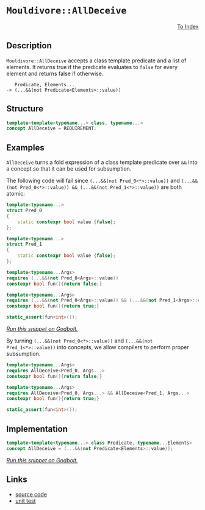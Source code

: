 <!-- Copyright 2024 Feng Mofan
SPDX-License-Identifier: Apache-2.0 -->

# `Mouldivore::AllDeceive`

<p style='text-align: right;'><a href="../../../index.md#conceptualizations">To Index</a></p>

## Description

`Mouldivore::AllDeceive` accepts a class template predicate and a list of elements.
It returns true if the predicate evaluates to `false` for every element and returns false if otherwise.

<pre><code>   Predicate, Elements...
-> (...&&(not Predicate&lt;Elements&gt;::value))</code></pre>

## Structure

```C++
template<template<typename...> class, typename...>
concept AllDeceive = REQUIREMENT;
```

## Examples

`AllDeceive` turns a fold expression of a class template predicate over `&&` into a concept so that it can be used for subsumption.

The following code will fail since `(...&&(not Pred_0<*>::value))` and `(...&&(not Pred_0<*>::value)) && (...&&(not Pred_1<*>::value))` are both atomic:

```C++
template<typename...>
struct Pred_0
{
    static constexpr bool value {false};
};

template<typename...>
struct Pred_1
{
    static constexpr bool value {false};
};

template<typename...Args>
requires (...&&(not Pred_0<Args>::value))
constexpr bool fun(){return false;}

template<typename...Args>
requires (...&&(not Pred_0<Args>::value)) && (...&&(not Pred_1<Args>::value))
constexpr bool fun(){return true;}

static_assert(fun<int>());
```

[*Run this snippet on Godbolt.*](https://godbolt.org/#z:OYLghAFBqd5QCxAYwPYBMCmBRdBLAF1QCcAaPECAMzwBtMA7AQwFtMQByARg9KtQYEAysib0QXACx8BBAKoBnTAAUAHpwAMvAFYTStJg1DIApACYAQuYukl9ZATwDKjdAGFUtAK4sGIMwDspK4AMngMmAByPgBGmMT%2BXKQADqgKhE4MHt6%2B/kGp6Y4CYRHRLHEJZkl2mA6ZQgRMxATZPn6Btpj2RQwNTQQlUbHxibaNza25HQrjA%2BFD5SNVAJS2qF7EyOwcBJgsyQa7JgDMbgQAnsmMrJgAdPcn2CYaAIIzxF4OANTKxJjoAH0NM8XiYAlZXl8oV8ZkxHMgvmgGDNMKpksQvjFUJ4vgA3MReTBfMEWKhiJRggAiJwhoIC1OOtJBu32h0wJzOl2ubHut0eIPenwIPz%2BgK4IJJIOhMMa8MRAhRaIxWJx%2BO8RJJZNoFPpNIlusZEteLIOcPZpwuV2YPPuL2IwAU/NefwAjl48H8FF8ILzzAA2f0QBioYW/f5Ajl2h2PEAgNWE5bLEFIxXozHY2hfKheBgQJPgv4EDYMLPk81WXWvZl7U1HC1c613W32x3HJ7OzBuj2YL0%2Bh5mAMDoMhkXh4GnKOt7Cx%2BOYRPEgf%2B72%2BxdD4Oh0UA8UTlsxuMEudJ14p3ZK9M47O5/MWQvFr4ED7lqlGt6yvDIAFMBRKZrUHMc8ICEePMk0ZDhVloTgAFZeD8DgtFIVBODcaxrBhdZNg1Mxjh4UgCE0cDVgAaxAKC/VuAAOP0pCggI/UkABOY46Ow/ROEkXgWAkDQNFIOCEKQjheAUEBePw%2BDwNIOBYBgRAQHWAhki8AhyEoNB9joeJIhuThVCogBaeivmAZAESkW4zF4f5CBIPB0D0fhBBEMR2CkGRBEUFR1Ak0hdCSAB3YgmGSTgeAg6DYIIxDOAAeWUpThVQKgvj0v1DMkYzTK%2BcyzG9DwNPoDFzBw5ZeHErRVggJB1OSTSyAoCAarqkBgCkMw%2BDoXZiBEiAYiimJwiac5Qt4AbmGIc4YpibRanE3D1LYQQYoYWhhp8rAYi8YA3DEbURtILAWEMYBxHW7s6lxHsotRWplO2XDAK6KLaDwGIgomjwsCih88C47heEu4gsSUSk9mOl6jAI1YqAMB0ADU8EwfyYqtfbHOEURxDc9HPLUKK/P0Y6UFQyx9FekTIFWVBkh6ESOH0mZ0BOSlTEsawzAEwHiDsq7Kc6bpMhcBh3E8No9FCeYygqPQCgyARJj8JJZZ6QYpZGaoulm%2BpZgVvQajqAQ%2BmaVXhgSaoddF3Jzf6E3FjN1YFAwrYJHCjgYL4qLBJSgyjJMszJAs71cBsorsK4Uq8Kh1YEEwJgsASPNSBIyRjluJiAkkDRJDMSQ/R4siGLYjgONILicNuai/QohiKK4P0oMkLgoKYv0PZ8wThNEyOJMq2Sqvk%2BLlNUxrUAKrSdI4JoWFxAJ9KYREDCMbKGNuLhbgQ6yiG5%2ByknR5ysekHGlDxnzdHawLgpG133f43hBLixTlK%2BJKvinme54X47l9X9e8tH2rCoLmOGYCO5VJL9yaoVYekCRhv1nsgRerUGJcF4jQWgXUep9R8mNIa%2B0cETSmjNBw%2B0FqMAIMtVaUUNpbR2rQPa/0DpgyMKdBC%2BA/gXSuj5G6yA7r7UepBHyL03pDU%2BtsBCP0/q4UBsDTAoMjrMPCKAHufBYYKARkjFGjA0ayH3q5Q%2BshcbeQQmfQmkNWZWFJkIimidqa004AzAgTNjgsxJhYDmd8uY82sQ7TWBs/AQFcLrJIEtSimxlmkOWWRLaKxSBElWkswkawFobC2OQYn6x6EbOYoS7Z61SWLa2xsEm5PDmsDYztSkCJvp7Tgr9iDT1nvPBBX8uArzXhoIO%2BAt5APDmVKOpAY5xxGInARJcy4ryzgEZuAQAjHGzrnRubcBKcE7mJKGUk%2B5IAUglaB/86raTYJwKeRkWAKFxAiXErTbhshmFZLptkd7uQxi5CQ%2BiPLHyMToEAxxSAXxCv9a%2BkV26xUHolZKxyMqnPOXiK5NzhQQHygA%2BIQDjigPWRAvZUCGowISOc5IyQASXIYgCOFn56n0Q6ug%2BImD%2BqDQmngulk1pqzRIaPRa5CVprVYZgTa21dp01wodcGYjeBsK1pdOmG9VC3V2HwwQT1BGvXeucUR31uaSIBvEGRcjwaKPWTDJg8NEbI1RgwvemM9FPMMfjb5pjjCuLJjEbxiEaaZDpgAekZsTNmlh3GIU8VgZ1GTBYBOFkE4IwtbbSyVnEzI4blaZCjerfmWsUn9HDcGtNRScnRrGOm6JeSbbFOjQ7J2rlAVLLvrUiFXwoUXNhWaGYnSQ49LRT3aOsd46UFdmM/wK9jjHCglBLOKCNADrohRSt0UhK2C7mAxMScQAp1XscCiDdsLDr9NhOiRdjhAuWTO%2BdrtLJTo7t3CqqxAbpGcJIIAA%3D)

By turning `(...&&(not Pred_0<*>::value))` and `(...&&(not Pred_1<*>::value))` into concepts, we allow compilers to perform proper subsumption.

```C++
template<typename...Args>
requires AllDeceive<Pred_0, Args...>
constexpr bool fun(){return false;}

template<typename...Args>
requires AllDeceive<Pred_0, Args...> && AllDeceive<Pred_1, Args...>
constexpr bool fun(){return true;}

static_assert(fun<int>());
```

## Implementation

```C++
template<template<typename...> class Predicate, typename...Elements>
concept AllDeceive = (...&&(not Predicate<Elements>::value));
```

[*Run this snippet on Godbolt.*](https://godbolt.org/#z:OYLghAFBqd5QCxAYwPYBMCmBRdBLAF1QCcAaPECAMzwBtMA7AQwFtMQByARg9KtQYEAysib0QXACx8BBAKoBnTAAUAHpwAMvAFYTStJg1DIApACYAQuYukl9ZATwDKjdAGFUtAK4sGIMwDspK4AMngMmAByPgBGmMT%2BABykAA6oCoRODB7evv5BaRmOAmER0SxxCWbJdpgOWUIETMQEOT5%2BgbaY9sUMjc0EpVGx8Um2TS1teZ0KE4PhwxWj1QCUtqhexMjsHASYLCkGeyYAzG57B0eYp%2BcAnimMrJgAdK%2Bn2ADUyAYKCh/KxEw%2BFEe1IHwI90ebFez2w9DYggU7xMGgAgmgGNsUgQPqjaLQACJ1TB4ABumA%2BpwJHwgMPMADYGRAGKgcQCgXgQdcznD9owCEiTtgQCBSWIvJgVitTlY0SjUQB6ABUKtVavVCvlytVHwAKphZn81Zq0dr1eaVSbUfKLocmMczhCHsxoW8hfLZsQvA5/oD0AB9DTykwBWWoj4Rj6ze2cr4CWaYVQpYgfGKoTwfMXeCkhixUMRKEMEmXBgLFk5hm37O0Ou7Op5091oz3etl%2B/1cUthyNRpqOZBxhgJpMptMZrMSymh/O0Qtlkty%2BcV4No21XG5OqEvV6o4jAQXYeWAgCOXjwgL%2BeMJxLJ3Lc7IDGjBu/3jcPaIxw%2BTqfTtA%2BVC8BgIGlUNAQITYGH/AtuSsec5VXat10dSEXW3Z4XwPI9MFPc8DVxfEiW2W8bgfQNnz3BQ30pMxGRo/DryI8kSPbLhyNfN133ReM9hHH8MwAoCQIsMCIPBL0YKLFdUWjft/SYX54gIahAJucICHeYDpWXNEODWWhOAAVl4PwOC0UhUE4NxrGsKMNi2HMzBOHhSAITRdLWABrEADMkZ4NEkLgAhODQDI0Gj6WqZJ9I4SReBYCQNCfEyzIsjheAUEAn1c0zdNIOBYBgRAQA2AgUi8AhyEoNADjoeJIieThVESekAFp6UkD5gGQAcpGeMxeA5IhiDwdA9H4QQRDEdgpBkQRFBUdQctIXRWIAd2IJgUk4Hg9MM4y3PMzgAHlyrKnFUCoD4mta9rOu6j5erMGkPBq%2BgU3MJyVl4bKtDWCAkGqlJarICgIEB4GQGAKQzD4Og9mIDKIBiA6YnCZpbm23hUeYYhbiOmJtDqbLnOqhECCOhhaAxpasBiLxgDcMRZ0x0gsBYQxgHEGncPqckMqWxM6nKnZnLU7oDtoPAYg23GPCwA6CGG%2BLuF4cliDTJQiXZoxJaMNy1ioAx9wANTwTBVqO50WfG4RRHEGabfmtQDpW/QOZQazLH0KWMsgNZUGxLJ%2BZa2Z0CpUxLGsMwUrV4asF94Cuh6LIXAYdxPHaPRQgWcpKj0QpMgEKY/FYgveiGXPRlY2p6gEfpJgzvJq%2B6ImGjmCuRgSau5mLvRoxaDuli7tYFDs7YJF2jgjNIZLeFSq7mrajqup63ynogXBCBIajPu%2B/W1gQTAmCwBJE68yQTmeABOE4AkkfyzEkelEoM%2Bkr/0ThYtIeKnOeekuHpIkK%2BiQAE%2BS4AZG%2B9IZ4HVSulTKLl9Z5UKv9Yqp1yqVTBqgV6dUGocGaCwUkAQWpMC%2BAYIwD0r7PC4H5Aa%2BAhojTGrISa9tpCOyUM7JaugYbrU2pjSe09Z6HQ4CdUq5UPgXQ%2BPgwhxDSEcwoVQvyz0sFAzejvMwX0EE5T%2BgDZRwMMHgzeiAKRRDvgcy4FfLgT4aC0HhojZGS1sboxZo43G%2BNCYOBZqTfkFMqYHVpvTRm%2BJ%2BbOTZhzLmZl8CAl5gaA6gtkDCxZmLaKZlJbS3RnLHYZlFZ4GVs5NWGtMBazCeEUAWi%2BBGwUKbc2ltGDWyYXbaarDZBO0WmZLhbs9YRysF7VJCd/aB3jJwEOBAw4nAJF0qOMd4hxxiX7JOrdnAQFcL3Vi2cyid3zukQu2RG4l1SFs8uOcNnN2TnXHuuy%2B4t1rn0duRyh593ObkPZ/d5jrPuVwEeY9pr8P2kteexiZGmPIeYhRGgaSbyGjvD5e8tEHyPifSgk8v4/0of5AIECAhBUkI/dqrFBGwNsPAn6uV8pFRKmdfRui3r1TYJwfBt0WAKFJAOUkIKrizFoVvOOjCJoNIkE0ua7DWk6BACcUgPCtoqx%2BdAv5x00HnUuvSjqjLmWZjZfaA0OIIAvRUfEHeJwNHEu0SgKl8RKXYISMylIKR/Ssqvv6dlBA5LEBYO1WGNj4h2JRmjXGzifV4wJkTTxWCyY%2BOphEzAdMGZM2CbwUJOtMlxp5o4PmsTVBCz2IkwQ4slqpJlrcDJCslYs3yekQp%2Bxil6zKYbJgJszYWytirWatspr8ubS0l2oqOnGE9jYXp8B%2Bm9H5gqUOHtI6WGjnPWOI1ZmJxrr0VO6cnlZzToPPOpcDlZBWfsooWQ11V3mdc%2BurQLknIWTcgY%2B6u7jAGNul5V6J7rE2OPD5H8p6/JSpwSRLqGVMpZeqvYsxwV0O3h9aFmjfpwuPqMRO0VkX%2BEoScE4BlQoBUSkhgIgCZWfrSoSrK%2B9SDnwMtfAyiQaJX0kFfIKt8uBiuiicD9c9OAwsg2%2B/q2GmO4aNWsNWGRnCSCAA%3D)

## Links

- [source code](../../../../conceptrodon/mouldivore/concepts/all_deceive.hpp)
- [unit test](../../../../tests/unit/concepts/mouldivore/all_deceive.test.hpp)
